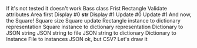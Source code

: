 If it's not tested it doesn't work
Bass class
Frist Rectangle
Validate attributes
Area first
Display #0
__str__
Display #1
Update #0
Update #1
And now, the Square!
Square size
Square update
Rectangle instance to dictionary representation
Square instance to dictionary representation
Dictionary to JSON string
JSON string to file
JSON string to dictionary
Dictionary to Instance
File to instances
JSON ok, but CSV?
Let's draw it
